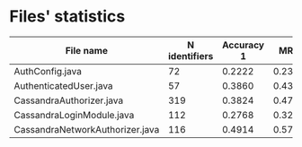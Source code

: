 # Files' statistics

File name                               |N identifiers|Accuracy 1|  MRR  |
----------------------------------------|-------------|----------|-------|
AuthConfig.java                         |72           |0.2222    |0.2386 |
AuthenticatedUser.java                  |57           |0.3860    |0.4363 |
CassandraAuthorizer.java                |319          |0.3824    |0.4733 |
CassandraLoginModule.java               |112          |0.2768    |0.3239 |
CassandraNetworkAuthorizer.java         |116          |0.4914    |0.5778 |
